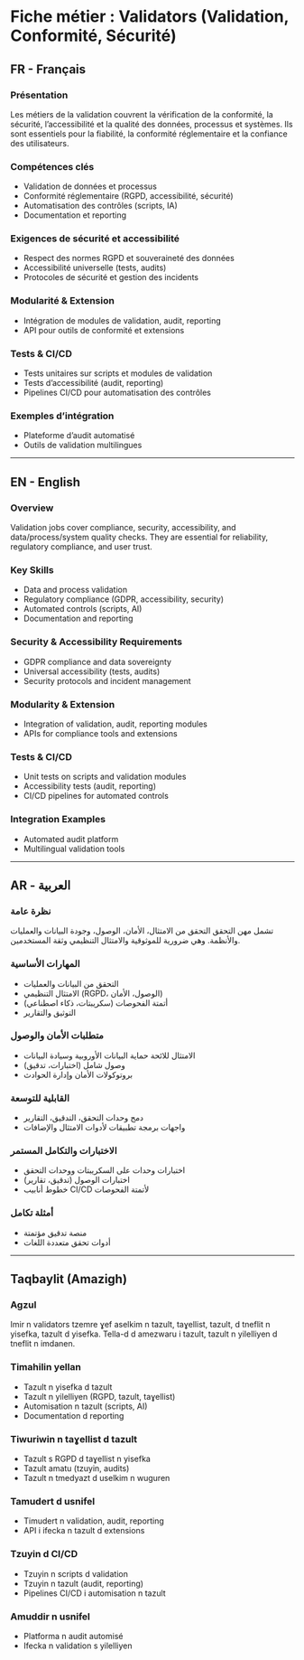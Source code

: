 # Fiche métier : Validators (Validation, Conformité, Sécurité)

## FR - Français
### Présentation
Les métiers de la validation couvrent la vérification de la conformité, la sécurité, l’accessibilité et la qualité des données, processus et systèmes. Ils sont essentiels pour la fiabilité, la conformité réglementaire et la confiance des utilisateurs.

### Compétences clés
- Validation de données et processus
- Conformité réglementaire (RGPD, accessibilité, sécurité)
- Automatisation des contrôles (scripts, IA)
- Documentation et reporting

### Exigences de sécurité et accessibilité
- Respect des normes RGPD et souveraineté des données
- Accessibilité universelle (tests, audits)
- Protocoles de sécurité et gestion des incidents

### Modularité & Extension
- Intégration de modules de validation, audit, reporting
- API pour outils de conformité et extensions

### Tests & CI/CD
- Tests unitaires sur scripts et modules de validation
- Tests d’accessibilité (audit, reporting)
- Pipelines CI/CD pour automatisation des contrôles

### Exemples d’intégration
- Plateforme d’audit automatisé
- Outils de validation multilingues

---

## EN - English
### Overview
Validation jobs cover compliance, security, accessibility, and data/process/system quality checks. They are essential for reliability, regulatory compliance, and user trust.

### Key Skills
- Data and process validation
- Regulatory compliance (GDPR, accessibility, security)
- Automated controls (scripts, AI)
- Documentation and reporting

### Security & Accessibility Requirements
- GDPR compliance and data sovereignty
- Universal accessibility (tests, audits)
- Security protocols and incident management

### Modularity & Extension
- Integration of validation, audit, reporting modules
- APIs for compliance tools and extensions

### Tests & CI/CD
- Unit tests on scripts and validation modules
- Accessibility tests (audit, reporting)
- CI/CD pipelines for automated controls

### Integration Examples
- Automated audit platform
- Multilingual validation tools

---

## AR - العربية
### نظرة عامة
تشمل مهن التحقق التحقق من الامتثال، الأمان، الوصول، وجودة البيانات والعمليات والأنظمة. وهي ضرورية للموثوقية والامتثال التنظيمي وثقة المستخدمين.

### المهارات الأساسية
- التحقق من البيانات والعمليات
- الامتثال التنظيمي (RGPD، الوصول، الأمان)
- أتمتة الفحوصات (سكريبتات، ذكاء اصطناعي)
- التوثيق والتقارير

### متطلبات الأمان والوصول
- الامتثال للائحة حماية البيانات الأوروبية وسيادة البيانات
- وصول شامل (اختبارات، تدقيق)
- بروتوكولات الأمان وإدارة الحوادث

### القابلية للتوسعة
- دمج وحدات التحقق، التدقيق، التقارير
- واجهات برمجة تطبيقات لأدوات الامتثال والإضافات

### الاختبارات والتكامل المستمر
- اختبارات وحدات على السكريبتات ووحدات التحقق
- اختبارات الوصول (تدقيق، تقارير)
- خطوط أنابيب CI/CD لأتمتة الفحوصات

### أمثلة تكامل
- منصة تدقيق مؤتمتة
- أدوات تحقق متعددة اللغات

---

## Taqbaylit (Amazigh)
### Agzul
Imir n validators tzemre ɣef aselkim n tazult, taɣellist, tazult, d tneflit n yisefka, tazult d yisefka. Tella-d d amezwaru i tazult, tazult n yilelliyen d tneflit n imdanen.

### Timahilin yellan
- Tazult n yisefka d tazult
- Tazult n yilelliyen (RGPD, tazult, taɣellist)
- Automisation n tazult (scripts, AI)
- Documentation d reporting

### Tiwuriwin n taɣellist d tazult
- Tazult s RGPD d taɣellist n yisefka
- Tazult amatu (tzuyin, audits)
- Tazult n tmedyazt d uselkim n wuguren

### Tamudert d usnifel
- Timudert n validation, audit, reporting
- API i ifecka n tazult d extensions

### Tzuyin d CI/CD
- Tzuyin n scripts d validation
- Tzuyin n tazult (audit, reporting)
- Pipelines CI/CD i automisation n tazult

### Amuddir n usnifel
- Platforma n audit automisé
- Ifecka n validation s yilelliyen
